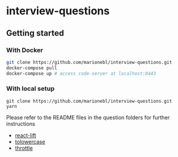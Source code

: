 # interview-questions

## Getting started

### With Docker

```sh
git clone https://github.com/marionebl/interview-questions.git
docker-compose pull
docker-compose up # access code-server at localhost:8443
```

### With local setup

```
git clone https://github.com/marionebl/interview-questions.git
yarn
```

Please refer to the README files in the question folders for further instructions

* [react-lift](./react-lift/README.md) 
* [tolowercase](./tolowercase/README.md)
* [throttle](./throttle/README.md)
